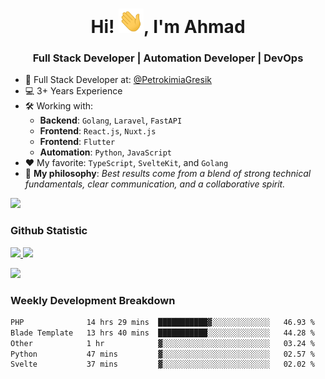 <h1 align="center">Hi! <img src="https://raw.githubusercontent.com/ABSphreak/ABSphreak/master/gifs/Hi.gif" width="40px" />, I'm Ahmad</h1>

<h3 align="center">Full Stack Developer | Automation Developer | DevOps </h3>

- 🏢 Full Stack Developer at: [@PetrokimiaGresik](https://petrokimia-gresik.com)  
- 💻 3+ Years Experience  
- 🛠️ Working with: 
    - **Backend**: `Golang`, `Laravel`, `FastAPI`
    - **Frontend**: `React.js`, `Nuxt.js`
    - **Frontend**: `Flutter`
    - **Automation**: `Python`, `JavaScript`  
- ❤️ My favorite: `TypeScript`, `SvelteKit`, and `Golang`
- 🧠 **My philosophy**: *Best results come from a blend of strong technical fundamentals, clear communication, and a collaborative spirit.*

<img src="https://user-images.githubusercontent.com/73097560/115834477-dbab4500-a447-11eb-908a-139a6edaec5c.gif">
  
### Github Statistic
<p align="left">
<a href="https://github.com/ahmadlaiq97">
  <img height="180em" src="https://github-readme-stats-eight-theta.vercel.app/api?username=ahmadlaiq&show_icons=true&theme=algolia&include_all_commits=true&count_private=true"/>
  <img height="180em" src="https://github-readme-stats-eight-theta.vercel.app/api/top-langs/?username=ahmadlaiq&layout=compact&langs_count=8&theme=algolia"/>
</a>
</p>

<img src="https://user-images.githubusercontent.com/73097560/115834477-dbab4500-a447-11eb-908a-139a6edaec5c.gif">

### Weekly Development Breakdown
<!--START_SECTION:waka-->

```txt
PHP              14 hrs 29 mins  ███████████▓░░░░░░░░░░░░░   46.93 %
Blade Template   13 hrs 40 mins  ███████████░░░░░░░░░░░░░░   44.28 %
Other            1 hr            ▓░░░░░░░░░░░░░░░░░░░░░░░░   03.24 %
Python           47 mins         ▓░░░░░░░░░░░░░░░░░░░░░░░░   02.57 %
Svelte           37 mins         ▓░░░░░░░░░░░░░░░░░░░░░░░░   02.02 %
```

<!--END_SECTION:waka-->
